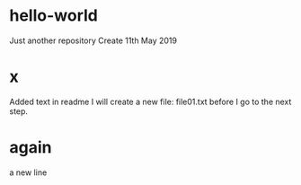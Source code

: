 # hello-world
Just another repository
Create 11th May 2019
# x
Added text in readme
I will create a new file: file01.txt
before I go to the next step.
# again 
a new line
